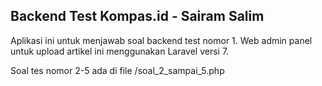 ## Backend Test Kompas.id - Sairam Salim

Aplikasi ini untuk menjawab soal backend test nomor 1.
Web admin panel untuk upload artikel ini menggunakan Laravel versi 7.

Soal tes nomor 2-5 ada di file /soal_2_sampai_5.php